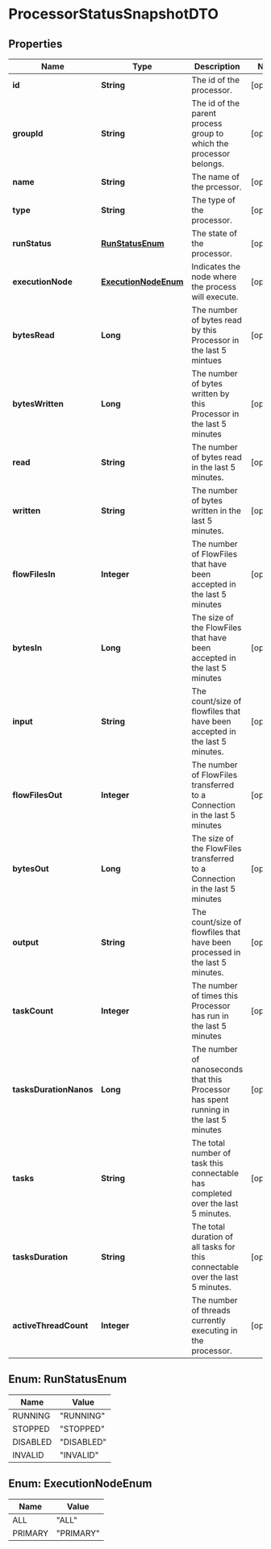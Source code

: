 
# ProcessorStatusSnapshotDTO

## Properties
Name | Type | Description | Notes
------------ | ------------- | ------------- | -------------
**id** | **String** | The id of the processor. |  [optional]
**groupId** | **String** | The id of the parent process group to which the processor belongs. |  [optional]
**name** | **String** | The name of the prcessor. |  [optional]
**type** | **String** | The type of the processor. |  [optional]
**runStatus** | [**RunStatusEnum**](#RunStatusEnum) | The state of the processor. |  [optional]
**executionNode** | [**ExecutionNodeEnum**](#ExecutionNodeEnum) | Indicates the node where the process will execute. |  [optional]
**bytesRead** | **Long** | The number of bytes read by this Processor in the last 5 mintues |  [optional]
**bytesWritten** | **Long** | The number of bytes written by this Processor in the last 5 minutes |  [optional]
**read** | **String** | The number of bytes read in the last 5 minutes. |  [optional]
**written** | **String** | The number of bytes written in the last 5 minutes. |  [optional]
**flowFilesIn** | **Integer** | The number of FlowFiles that have been accepted in the last 5 minutes |  [optional]
**bytesIn** | **Long** | The size of the FlowFiles that have been accepted in the last 5 minutes |  [optional]
**input** | **String** | The count/size of flowfiles that have been accepted in the last 5 minutes. |  [optional]
**flowFilesOut** | **Integer** | The number of FlowFiles transferred to a Connection in the last 5 minutes |  [optional]
**bytesOut** | **Long** | The size of the FlowFiles transferred to a Connection in the last 5 minutes |  [optional]
**output** | **String** | The count/size of flowfiles that have been processed in the last 5 minutes. |  [optional]
**taskCount** | **Integer** | The number of times this Processor has run in the last 5 minutes |  [optional]
**tasksDurationNanos** | **Long** | The number of nanoseconds that this Processor has spent running in the last 5 minutes |  [optional]
**tasks** | **String** | The total number of task this connectable has completed over the last 5 minutes. |  [optional]
**tasksDuration** | **String** | The total duration of all tasks for this connectable over the last 5 minutes. |  [optional]
**activeThreadCount** | **Integer** | The number of threads currently executing in the processor. |  [optional]


<a name="RunStatusEnum"></a>
## Enum: RunStatusEnum
Name | Value
---- | -----
RUNNING | &quot;RUNNING&quot;
STOPPED | &quot;STOPPED&quot;
DISABLED | &quot;DISABLED&quot;
INVALID | &quot;INVALID&quot;


<a name="ExecutionNodeEnum"></a>
## Enum: ExecutionNodeEnum
Name | Value
---- | -----
ALL | &quot;ALL&quot;
PRIMARY | &quot;PRIMARY&quot;



